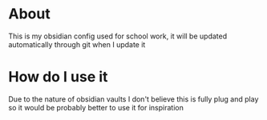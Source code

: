 # About

This is my obsidian config used for school work, it will be updated automatically through git when I update it

# How do I use it

Due to the nature of obsidian vaults I don't believe this is fully plug and play so it would be probably better to use it for inspiration
